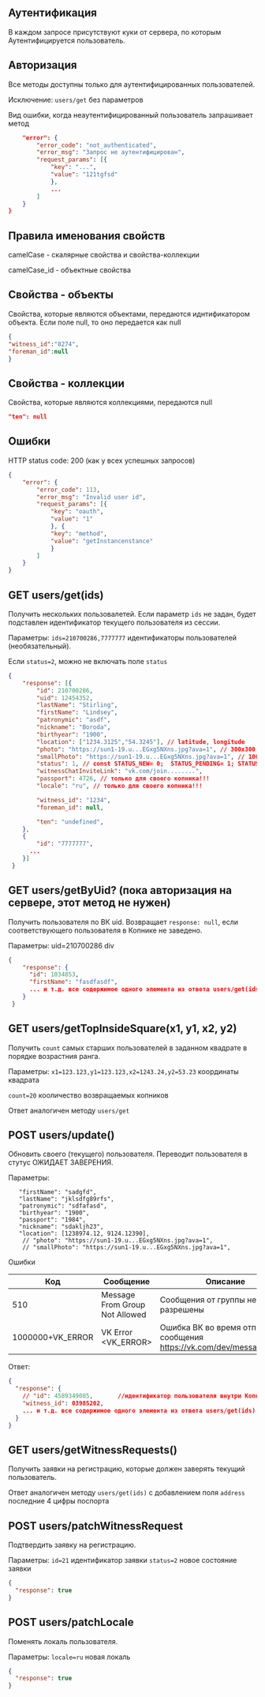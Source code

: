 ## Аутентификация
В каждом запросе присутствуют куки от сервера, по которым Аутентифицируется пользователь.

## Авторизация
Все методы доступны только для аутентифицированных пользователей.

Исключение: ```users/get``` без параметров

Вид ошибки, когда неаутентифицированный пользователь запрашивает метод
```json
    "error": {
        "error_code": "not_authenticated",
        "error_msg": "Запрос не аутентифицирован",
        "request_params": [{
            "key": "...",
            "value": "121tgfsd"
            },
            ...
        ]
    }
}
```

## Правила именования свойств
camelCase - скалярные свойства и свойства-коллекции


camelCase_id - объектные свойства

## Свойства - объекты
Свойства, которые являются объектами, передаются иднтификатором объекта. Если поле null, то оно передается как null
```json
{
"witness_id":"8274",
"foreman_id":null
}
```
  
## Свойства - коллекции
Свойства, которые являются коллекциями, передаются null
```json
"ten": null
```  

## Ошибки
HTTP status code: 200 (как у всех успешных запросов)
```json
{
    "error": {
        "error_code": 113,
        "error_msg": "Invalid user id",
        "request_params": [{
            "key": "oauth",
            "value": "1"
            }, {
            "key": "method",
            "value": "getInstancenstance"
            }
        ]
    }
}
```


## GET users/get(ids)

Получить нескольких пользовалетей. Если параметр ```ids``` не задан, будет подставлен идентификатор текущего пользователя из сессии.

Параметры: ```ids=210700286,7777777``` идентификаторы пользователей (необязательный). 

Если ```status=2```, можно не включать поле ```status```
```json
{
    "response": [{
        "id": 210700286,
        "uid": 12454352,
        "lastName": "Stirling",
        "firstName": "Lindsey",
        "patronymic": "asdf",
        "nickname": "Boroda",
        "birthyear": "1900",
        "location": ["1234.3125","54.3245"], // latitude, longitude
        "photo": "https://sun1-19.u...EGxg5NXns.jpg?ava=1", // 300x300
        "smallPhoto": "https://sun1-19.u...EGxg5NXns.jpg?ava=1", // 100x100
        "status": 1, // const STATUS_NEW= 0;  STATUS_PENDING= 1; STATUS_CONFIRMED= 2; STATUS_DECLINE= 3;
        "witnessChatInviteLink": "vk.com/join........",
        "passport": 4726, // только для своего копника!!! 
        "locale": "ru", // только для своего копника!!!

        "witness_id": "1234",
        "foreman_id": null,

        "ten": "undefined",
    },
    {
        "id": "7777777",
      ...
    }]
 }
 ```

## GET users/getByUid? (пока авторизация на сервере, этот метод не нужен)
Получить пользователя по ВК uid. 
Возвращает ```response: null```, если соответствующего пользователя в Копнике не заведено.

Параметры: uid=210700286
div
```json
{
    "response": {
      "id": 1034853,
      "firstName": "fasdfasdf",
      ... и т.д. все содержимое одного элемента из ответа users/get(ids)
    }
 }
```

## GET users/getTopInsideSquare(x1, y1, x2, y2)
Получить ```count``` самых старших пользователей в заданном квадрате в порядке возрастния ранга.

Параметры: 
```x1=123.123,y1=123.123,x2=1243.24,y2=53.23``` координаты квадрата

```count=20``` кооличество возвращаемых копников

Ответ аналогичен методу ```users/get```

## POST users/update()

Обновить своего (текущего) пользователя. Переводит пользователя в стутус ОЖИДАЕТ ЗАВЕРЕНИЯ.

Параметры:
```code
   "firstName": "sadgfd",
   "lastName": "jklsdfg89rfs",
   "patronymic": "sdfafasd",
   "birthyear": "1900",
   "passport": "1984",
   "nickname": "sdakljh23",
   "location": [1238974.12, 9124.12390],
    // "photo": "https://sun1-19.u...EGxg5NXns.jpg?ava=1",
    // "smallPhoto": "https://sun1-19.u...EGxg5NXns.jpg?ava=1",
```
Ошибки

|Код   |Сообщение   |Описание
|------|------------|--------
|510              |Message From Group Not Allowed  |Сообщения от группы не разрешены
|1000000+VK_ERROR |VK Error <VK_ERROR>             |Ошибка ВК во время отправки сообщения https://vk.com/dev/messages.send


Ответ:
```json
{
  "response": {
    // "id": 4589349085,       //идентификатор пользователя внутри Копника
    "witness_id": 03985202,  
    ... и т.д. все содержимое одного элемента из ответа users/get(ids)
  }
}
```

## GET users/getWitnessRequests()

Получить заявки на регистрацию, которые должен заверять текущий пользователь.

Ответ аналогичен методу ```users/get(ids)``` 
с добавлением поля ```address``` последние 4 цифры поспорта

## POST users/patchWitnessRequest

Подтвердить заявку на регистрацию.

Параметры:
```id=21``` идентификатор заявки
```status=2``` новое состояние заявки

```json
{
  "response": true
}
```

## POST users/patchLocale

Поменять локаль пользователя.

Параметры: ```locale=ru``` новая локаль


```json
{
  "response": true
}
```
